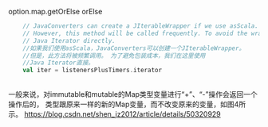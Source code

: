 option.map.getOrElse
           orElse
    
```scala
    // JavaConverters can create a JIterableWrapper if we use asScala.
    // However, this method will be called frequently. To avoid the wrapper cost, here we use
    // Java Iterator directly.
    //如果我们使用asScala，JavaConverters可以创建一个JIterableWrapper。
    //但是，此方法将被频繁调用。 为了避免包装成本，我们在这里使用
    //Java Iterator直接。
    val iter = listenersPlusTimers.iterator
```           

##
一般来说，对immutable和mutable的Map类型变量进行“+”、“-”操作会返回一个操作后的，
类型跟原来一样的新的Map变量，而不改变原来的变量，如图4所示。
https://blog.csdn.net/shen_jz2012/article/details/50320929
           
           
